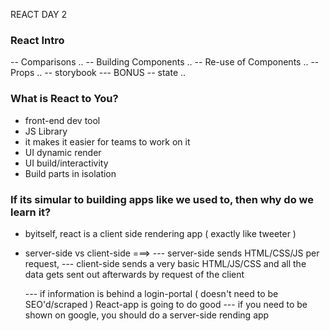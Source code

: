 REACT DAY 2


### React Intro ### 

-- Comparisons  ..
-- Building Components ..
-- Re-use of Components  ..
-- Props ..
-- storybook
--- BONUS 
-- state ..

### What is React to You?

 - front-end dev tool
 - JS Library
 - it makes it easier for teams to work on it 
 - UI dynamic render
 - UI build/interactivity
 - Build parts in isolation 

### If its simular to building apps like we used to, then why do we learn it?

- byitself, react is a client side rendering app ( exactly like tweeter )
- server-side vs client-side  ===> 
   --- server-side sends HTML/CSS/JS per request, 
   --- client-side sends a very basic HTML/JS/CSS and all the data gets sent out afterwards 
     by request of the client

  --- if information is behind a login-portal ( doesn't need to be SEO'd/scraped ) React-app is going to do good
  --- if you need to be shown on google, you should do a server-side rending app 

 
